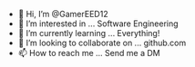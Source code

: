 - 👋 Hi, I’m @GamerEED12
- 👀 I’m interested in ... Software Engineering
- 🌱 I’m currently learning ... Everything!
- 💞️ I’m looking to collaborate on ... github.com
- 📫 How to reach me ... Send me a DM

<!---
GamerEED12/GamerEED12 is a ✨ special ✨ repository because its `README.md` (this file) appears on your GitHub profile.
You can click the Preview link to take a look at your changes.
--->
